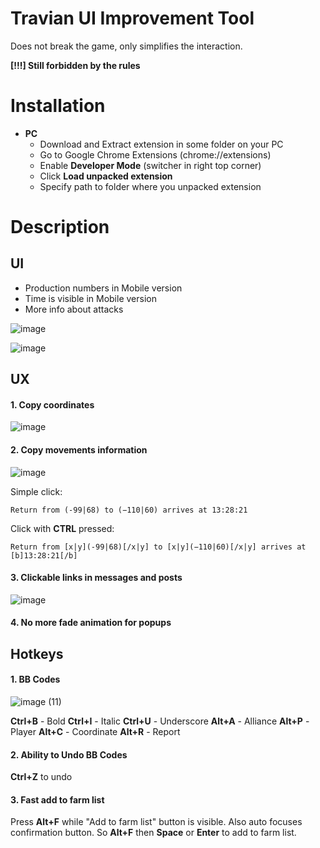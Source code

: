 # Travian UI Improvement Tool
Does not break the game, only simplifies the interaction.

**[!!!] Still forbidden by the rules**

# Installation
- **PC**
  - Download and Extract extension in some folder on your PC 
  - Go to Google Chrome Extensions (chrome://extensions)
  - Enable **Developer Mode** (switcher in right top corner)
  - Click **Load unpacked extension**
  - Specify path to folder where you unpacked extension

# Description

## UI
- Production numbers in Mobile version
- Time is visible in Mobile version
- More info about attacks

![image](https://user-images.githubusercontent.com/19815216/169517154-9905e05f-3952-43a9-abd0-f081441cf723.png)

![image](https://user-images.githubusercontent.com/19815216/169517369-4d6320ce-7cb5-477a-9984-e405e015529c.png)

## UX
#### 1. Copy coordinates

![image](https://user-images.githubusercontent.com/19815216/169518035-d8127c92-75d2-47bc-9388-a854498d956f.png)


#### 2. Copy movements information

![image](https://user-images.githubusercontent.com/19815216/169518362-a4b5e050-bc73-4363-8d53-016db3a729e5.png)

Simple click:
```
Return from (-99|68) to ‭(‭−‭110‬‬|‭60‬)‬ arrives at 13:28:21
```

Click with **CTRL** pressed:
```
Return from [x|y](-99|68)[/x|y] to [x|y]‭(‭−‭110‬‬|‭60‬)‬[/x|y] arrives at [b]13:28:21[/b]
```


#### 3. Clickable links in messages and posts

![image](https://user-images.githubusercontent.com/19815216/169519631-beeb9546-5f2a-4158-920b-3ecd7d60610e.png)


#### 4. No more fade animation for popups



## Hotkeys

#### 1. BB Codes
![image (11)](https://user-images.githubusercontent.com/19815216/169520301-8c9c4a48-d6d7-4ae6-b7aa-522a11e22347.png)

**Ctrl+B** - Bold
**Ctrl+I** - Italic
**Ctrl+U** - Underscore
**Alt+A** - Alliance
**Alt+P** - Player
**Alt+C** - Coordinate
**Alt+R** - Report

#### 2. Ability to Undo BB Codes
**Ctrl+Z** to undo

#### 3. Fast add to farm list
Press **Alt+F** while "Add to farm list" button is visible. 
Also auto focuses confirmation button.
So **Alt+F** then **Space** or **Enter** to add to farm list.


